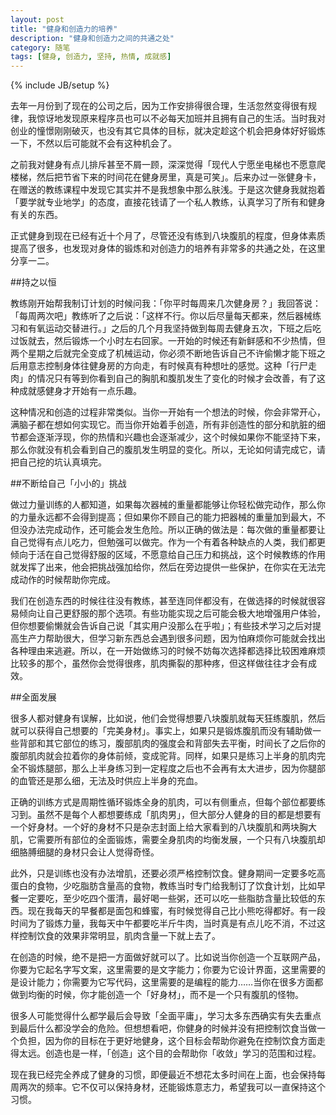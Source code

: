```yaml
---
layout: post
title: "健身和创造力的培养"
description: "健身和创造力之间的共通之处"
category: 随笔
tags: [健身, 创造力, 坚持, 热情, 成就感]
---
```

{% include JB/setup %}

去年一月份到了现在的公司之后，因为工作安排得很合理，生活忽然变得很有规律，我惊讶地发现原来程序员也可以不必每天加班并且拥有自己的生活。当时我对创业的憧憬刚刚破灭，也没有其它具体的目标，就决定趁这个机会把身体好好锻炼一下，不然以后可能就不会有这种机会了。

之前我对健身有点儿排斥甚至不屑一顾，深深觉得「现代人宁愿坐电梯也不愿意爬楼梯，然后把节省下来的时间花在健身房里，真是可笑」。后来办过一张健身卡，在赠送的教练课程中发现它其实并不是我想象中那么肤浅。于是这次健身我就抱着「要学就专业地学」的态度，直接花钱请了一个私人教练，认真学习了所有和健身有关的东西。

正式健身到现在已经有近十个月了，尽管还没有练到八块腹肌的程度，但身体素质提高了很多，也发现对身体的锻炼和对创造力的培养有非常多的共通之处，在这里分享一二。

##持之以恒

教练刚开始帮我制订计划的时候问我：「你平时每周来几次健身房？」我回答说：「每周两次吧」教练听了之后说：「这样不行。你以后尽量每天都来，然后器械练习和有氧运动交替进行。」之后的几个月我坚持做到每周去健身五次，下班之后吃过饭就去，然后锻炼一个小时左右回家。一开始的时候还有新鲜感和不少热情，但两个星期之后就完全变成了机械运动，你必须不断地告诉自己不许偷懒才能下班之后用意志控制身体往健身房的方向走，有时候真有种想吐的感觉。这种「行尸走肉」的情况只有等到你看到自己的胸肌和腹肌发生了变化的时候才会改善，有了这种成就感健身才开始有一点乐趣。

这种情况和创造的过程非常类似。当你一开始有一个想法的时候，你会非常开心，满脑子都在想如何实现它。而当你开始着手创造，所有非创造性的部分和肮脏的细节都会逐渐浮现，你的热情和兴趣也会逐渐减少，这个时候如果你不能坚持下来，那么你就没有机会看到自己的腹肌发生明显的变化。所以，无论如何请完成它，请把自己挖的坑认真填完。

##不断给自己「小小的」挑战

做过力量训练的人都知道，如果每次器械的重量都能够让你轻松做完动作，那么你的力量永远都不会得到提高；但如果你不顾自己的能力把器械的重量加到最大，不但没办法完成动作，还可能会发生危险。所以正确的做法是：每次做的重量都要让自己觉得有点儿吃力，但勉强可以做完。作为一个有着各种缺点的人类，我们都更倾向于活在自己觉得舒服的区域，不愿意给自己压力和挑战，这个时候教练的作用就发挥了出来，他会把挑战强加给你，然后在旁边提供一些保护，在你实在无法完成动作的时候帮助你完成。

我们在创造东西的时候往往没有教练，甚至连同伴都没有，在做选择的时候就很容易倾向让自己更舒服的那个选项。有些功能实现之后可能会极大地增强用户体验，但你想要偷懒就会告诉自己说「其实用户没那么在乎啦」；有些技术学习之后对提高生产力帮助很大，但学习新东西总会遇到很多问题，因为怕麻烦你可能就会找出各种理由来逃避。所以，在一开始做练习的时候不妨每次选择都选择比较困难麻烦比较多的那个，虽然你会觉得很疼，肌肉撕裂的那种疼，但这样做往往才会有成效。

##全面发展

很多人都对健身有误解，比如说，他们会觉得想要八块腹肌就每天狂练腹肌，然后就可以获得自己想要的「完美身材」。事实上，如果只是锻炼腹肌而没有辅助做一些背部和其它部位的练习，腹部肌肉的强度会和背部失去平衡，时间长了之后你的腹部肌肉就会拉着你的身体前倾，变成驼背。同样，如果只是练习上半身的肌肉完全不锻炼腿部，那么上半身练习到一定程度之后也不会再有太大进步，因为你腿部的血管还是那么细，无法及时供应上半身的充血。

正确的训练方式是周期性循环锻炼全身的肌肉，可以有侧重点，但每个部位都要练习到。虽然不是每个人都想要练成「肌肉男」，但大部分人健身的目的都是想要有一个好身材。一个好的身材不只是杂志封面上给大家看到的八块腹肌和两块胸大肌，它需要所有部位的全面锻炼，需要全身肌肉的均衡发展，一个只有八块腹肌却细胳膊细腿的身材只会让人觉得奇怪。

此外，只是训练也没有办法增肌，还要必须严格控制饮食。健身期间一定要多吃高蛋白的食物，少吃脂肪含量高的食物，教练当时专门给我制订了饮食计划，比如早餐一定要吃，至少吃四个蛋清，最好喝一些粥，还可以吃一些脂肪含量比较低的东西。现在我每天的早餐都是面包和蜂蜜，有时候觉得自己比小熊吃得都好。有一段时间为了锻炼力量，我每天中午都要吃半斤牛肉，当时真是有点儿吃不消，不过这样控制饮食的效果非常明显，肌肉含量一下就上去了。

在创造的时候，绝不是把一方面做好就可以了。比如说当你创造一个互联网产品，你要为它起名字写文案，这里需要的是文字能力；你要为它设计界面，这里需要的是设计能力；你需要为它写代码，这里需要的是编程的能力……当你在很多方面都做到均衡的时候，你才能创造一个「好身材」，而不是一个只有腹肌的怪物。

很多人可能觉得什么都学最后会导致「全面平庸」，学习太多东西确实有失去重点到最后什么都没学会的危险。但想想看吧，你健身的时候并没有把控制饮食当做一个负担，因为你的目标在于更好地健身，这个目标会帮助你避免在控制饮食方面走得太远。创造也是一样，「创造」这个目的会帮助你「收敛」学习的范围和过程。

现在我已经完全养成了健身的习惯，即便最近不想花太多时间在上面，也会保持每周两次的频率。它不仅可以保持身材，还能锻炼意志力，希望我可以一直保持这个习惯。
